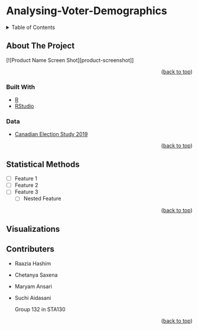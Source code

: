 # Analysing-Voter-Demographics

<div id="top"></div>


<!-- TABLE OF CONTENTS -->
<details>
  <summary>Table of Contents</summary>
  <ol>
    <li>
      <a href="#about-the-project">About The Project</a>
      <ul>
        <li><a href="#built-with">Built With</a></li>
        <li><a href="#data">Data</a></li>
      </ul>
    </li>
    <li><a href="#statistical-methods">Statistical Methods</a></li>
    <li><a href="#visualizations">Visualizations</a></li>
    <li><a href="#contributers">Contributers</a></li>
  </ol>
</details>



<!-- ABOUT THE PROJECT -->
## About The Project

[![Product Name Screen Shot][product-screenshot]]

<p align="right">(<a href="#top">back to top</a>)</p>


### Built With

* [R](https://www.r-project.org/)
* [RStudio](https://www.rstudio.com/)

### Data
* [Canadian Election Study 2019](http://www.ces-eec.ca/)

<p align="right">(<a href="#top">back to top</a>)</p>


<!-- Statistical Techniques -->
## Statistical Methods

- [ ] Feature 1
- [ ] Feature 2
- [ ] Feature 3
    - [ ] Nested Feature

<p align="right">(<a href="#top">back to top</a>)</p>

## Visualizations


<!-- CONTRIBUTERS -->
## Contributers

- Raazia Hashim
- Chetanya Saxena
- Maryam Ansari
- Suchi Aidasani

  Group 132 in STA130

<p align="right">(<a href="#top">back to top</a>)</p>
